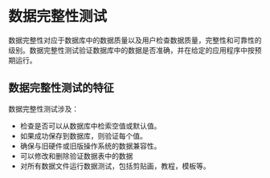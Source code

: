 # 数据完整性测试

数据完整性对应于数据库中的数据质量以及用户检查数据质量，完整性和可靠性的级别。数据完整性测试验证数据库中的数据是否准确，并在给定的应用程序中按预期运行。

## 数据完整性测试的特征

数据完整性测试涉及：

* 检查是否可以从数据库中检索空值或默认值。
* 如果成功保存到数据库，则验证每个值。
* 确保与旧硬件或旧版操作系统的数据兼容性。
* 可以修改和删除验证数据表中的数据
* 对所有数据文件运行数据测试，包括剪贴画，教程，模板等。
